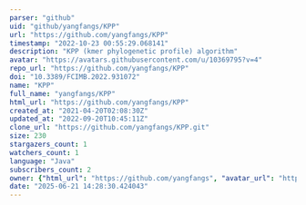 ```yaml
---
parser: "github"
uid: "github/yangfangs/KPP"
url: "https://github.com/yangfangs/KPP"
timestamp: "2022-10-23 00:55:29.068141"
description: "KPP (kmer phylogenetic profile) algorithm"
avatar: "https://avatars.githubusercontent.com/u/10369795?v=4"
repo_url: "https://github.com/yangfangs/KPP"
doi: "10.3389/FCIMB.2022.931072"
name: "KPP"
full_name: "yangfangs/KPP"
html_url: "https://github.com/yangfangs/KPP"
created_at: "2021-04-20T02:08:30Z"
updated_at: "2022-09-20T10:45:11Z"
clone_url: "https://github.com/yangfangs/KPP.git"
size: 230
stargazers_count: 1
watchers_count: 1
language: "Java"
subscribers_count: 2
owner: {"html_url": "https://github.com/yangfangs", "avatar_url": "https://avatars.githubusercontent.com/u/10369795?v=4", "login": "yangfangs", "type": "User"}
date: "2025-06-21 14:28:30.424043"
---
```

